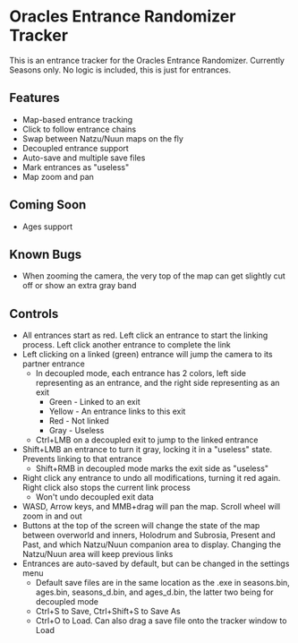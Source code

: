 # Oracles Entrance Randomizer Tracker
This is an entrance tracker for the Oracles Entrance Randomizer. Currently Seasons only. No logic is included, this is just for entrances.
## Features
- Map-based entrance tracking
- Click to follow entrance chains
- Swap between Natzu/Nuun maps on the fly
- Decoupled entrance support
- Auto-save and multiple save files
- Mark entrances as "useless"
- Map zoom and pan
## Coming Soon
- Ages support
## Known Bugs
- When zooming the camera, the very top of the map can get slightly cut off or show an extra gray band
## Controls
- All entrances start as red. Left click an entrance to start the linking process. Left click another entrance to complete the link
- Left clicking on a linked (green) entrance will jump the camera to its partner entrance
  - In decoupled mode, each entrance has 2 colors, left side representing as an entrance, and the right side representing as an exit
    - Green - Linked to an exit
	- Yellow - An entrance links to this exit
	- Red - Not linked
	- Gray - Useless
  - Ctrl+LMB on a decoupled exit to jump to the linked entrance
- Shift+LMB an entrance to turn it gray, locking it in a "useless" state. Prevents linking to that entrance
  - Shift+RMB in decoupled mode marks the exit side as "useless"
- Right click any entrance to undo all modifications, turning it red again. Right click also stops the current link process
  - Won't undo decoupled exit data
- WASD, Arrow keys, and MMB+drag will pan the map. Scroll wheel will zoom in and out
- Buttons at the top of the screen will change the state of the map between overworld and inners, Holodrum and Subrosia, Present and Past, and which Natzu/Nuun companion area to display. Changing the Natzu/Nuun area will keep previous links
- Entrances are auto-saved by default, but can be changed in the settings menu
  - Default save files are in the same location as the .exe in seasons.bin, ages.bin, seasons_d.bin, and ages_d.bin, the latter two being for decoupled mode
  - Ctrl+S to Save, Ctrl+Shift+S to Save As
  - Ctrl+O to Load. Can also drag a save file onto the tracker window to Load